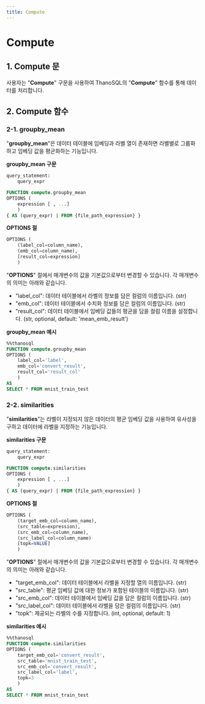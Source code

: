 ```yaml
---
title: Compute
---
```


# __Compute__

## __1. Compute 문__

사용자는 "__Compute__" 구문을 사용하여 ThanoSQL의 "__Compute__" 함수를 통해 데이터를 처리합니다.

## __2. Compute 함수__

### __2-1. groupby_mean__

"__groupby_mean__"은 데이터 테이블에 임베딩과 라벨 열이 존재하면 라벨별로 그룹화하고 임베딩 값을 평균화하는 기능입니다.

__groupby_mean 구문__

```sql
query_statement:
    query_expr

FUNCTION compute.groupby_mean
OPTIONS (
    expression [ , ...]
    )
{ AS (query_expr) | FROM {file_path_expression} }
```

__OPTIONS 절__

```sql
OPTIONS (
    (label_col=column_name),
    (emb_col=column_name),
    [result_col=expression]
    )
```

"__OPTIONS__" 절에서 매개변수의 값을 기본값으로부터 변경할 수 있습니다. 각 매개변수의 의미는 아래와 같습니다.

- "label_col": 데이터 테이블에서 라벨의 정보를 담은 컬럼의 이름입니다. (str)
- "emb_col": 데이터 테이블에서 수치화 정보를 담은 컬럼의 이름입니다. (str)
- "result_col": 데이터 테이블에서 임베딩 값들의 평균을 담을 컬럼 이름을 설정합니다. (str, optional, default: 'mean_emb_result')

__groupby_mean 예시__

```sql
%%thanosql
FUNCTION compute.groupby_mean
OPTIONS (
    label_col='label',
    emb_col='convert_result',
    result_col='result_col'
    )
AS
SELECT * FROM mnist_train_test
```

### __2-2. similarities__

"__similarities__"는 라벨이 지정되지 않은 데이터의 평균 임베딩 값을 사용하여 유사성을 구하고 데이터에 라벨을 지정하는 기능입니다.

__similarities 구문__

```sql
query_statement:
    query_expr

FUNCTION compute.similarities
OPTIONS (
    expression [ , ...]
    )
{ AS (query_expr) | FROM {file_path_expression} }
```

__OPTIONS 절__

```sql
OPTIONS (
    (target_emb_col=column_name),
    (src_table=expression),
    (src_emb_col=column_name),
    (src_label_col=column_name)
    [topk=VALUE]
    )
```

"__OPTIONS__" 절에서 매개변수의 값을 기본값으로부터 변경할 수 있습니다. 각 매개변수의 의미는 아래와 같습니다.

- "target_emb_col": 데이터 테이블에서 라벨을 지정할 열의 이름입니다. (str)
- "src_table": 평균 임베딩 값에 대한 정보가 포함된 테이블의 이름입니다. (str)
- "src_emb_col": 데이터 테이블에서 임베딩 값을 담은 컬럼의 이름입니다. (str)
- "src_label_col": 데이터 테이블에서 라벨을 담은 컬럼의 이름입니다. (str)
- "topk": 제공되는 라벨의 수를 지정합니다. (int, optional, default: 1)

__similarities 예시__

```sql
%%thanosql
FUNCTION compute.similarities
OPTIONS (
    target_emb_col='convert_result',
    src_table='mnist_train_test',
    src_emb_col='convert_result',
    src_label_col='label',
    topk=3
    )
AS
SELECT * FROM mnist_train_test
```